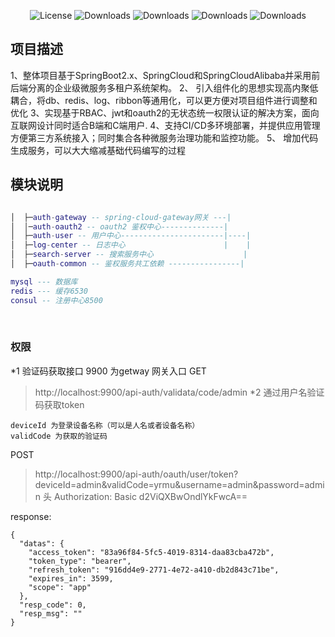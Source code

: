 

<p align="center">
  <img src='https://img.shields.io/badge/license-Apache%202-4EB1BA.svg' alt='License'/>
  <img src="https://img.shields.io/badge/Spring%20Boot-2.1.12.RELEASE-blue" alt="Downloads"/>
  <img src="https://img.shields.io/badge/Spring%20Cloud-Greenwich.SR5-blue" alt="Downloads"/>
  <img src="https://img.shields.io/badge/Spring%20Cloud%20Alibaba-2.1.1.RELEASE-blue" alt="Downloads"/>
  <img src="https://img.shields.io/badge/Layui-EasyWeb-yellowgreen" alt="Downloads"/>
</p>

## 项目描述
1、整体项目基于SpringBoot2.x、SpringCloud和SpringCloudAlibaba并采用前后端分离的企业级微服务多租户系统架构。
2、 引入组件化的思想实现高内聚低耦合，将db、redis、log、ribbon等通用化，可以更方便对项目组件进行调整和优化
3、实现基于RBAC、jwt和oauth2的无状态统一权限认证的解决方案，面向互联网设计同时适合B端和C端用户.
4、支持CI/CD多环境部署，并提供应用管理方便第三方系统接入；同时集合各种微服务治理功能和监控功能。
5、 增加代码生成服务，可以大大缩减基础代码编写的过程
##  模块说明

```lua

│  ├─auth-gateway -- spring-cloud-gateway网关 ---|
│  │─auth-oauth2 -- oauth2 鉴权中心--------------|
│  ├─auth-user -- 用户中心-----------------------|----|
│  ├─log-center -- 日志中心                      |    |
│  ├─search-server -- 搜索服务中心                    |
│  ├─oauth-common -- 鉴权服务共工依赖 ----------------|       

mysql --- 数据库
redis --- 缓存6530
consul -- 注册中心8500
```

&nbsp;

### 权限
*1  验证码获取接口
9900 为getway 网关入口
GET
> http://localhost:9900/api-auth/validata/code/admin
*2  通过用户名验证码获取token
```
deviceId 为登录设备名称（可以是人名或者设备名称）
validCode 为获取的验证码
```
POST
>http://localhost:9900/api-auth/oauth/user/token?deviceId=admin&validCode=yrmu&username=admin&password=admin
>头 Authorization: Basic d2ViQXBwOndlYkFwcA==

response:
```
{
  "datas": {
    "access_token": "83a96f84-5fc5-4019-8314-daa83cba472b",
    "token_type": "bearer",
    "refresh_token": "916dd4e9-2771-4e72-a410-db2d843c71be",
    "expires_in": 3599,
    "scope": "app"
  },
  "resp_code": 0,
  "resp_msg": ""
}
```